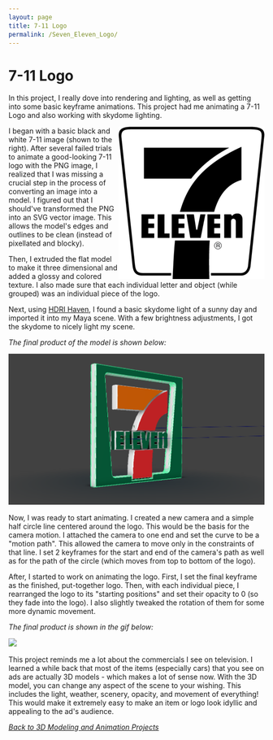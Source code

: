 ```yaml
---
layout: page
title: 7-11 Logo
permalink: /Seven_Eleven_Logo/
---
```

# 7-11 Logo

In this project, I really dove into rendering and lighting, as well as getting into some basic keyframe animations. This project had me animating a 7-11 Logo and also working with skydome lighting. <br>

<img align="right" src="/assets/SevElevLogoPic.png" style="width:50;">
I began with a basic black and white 7-11 image (shown to the right). After several failed trials to animate a good-looking 7-11 logo with the PNG image, I realized that I was missing a crucial step in the process of converting an image into a model. I figured out that I should've transformed the PNG into an SVG vector image. This allows the model's edges and outlines to be clean (instead of pixellated and blocky). 

Then, I extruded the flat model to make it three dimensional and added a glossy and colored texture. I also made sure that each individual letter and object (while grouped) was an individual piece of the logo. 

Next, using <a href="https://hdrihaven.com/">HDRI Haven</a>, I found a basic skydome light of a sunny day and imported it into my Maya scene. With a few brightness adjustments, I got the skydome to nicely light my scene.

*The final product of the model is shown below:*

<img src="/assets/SevElevMaya.png">

Now, I was ready to start animating. I created a new camera and a simple half circle line centered around the logo. This would be the basis for the camera motion. I attached the camera to one end and set the curve to be a "motion path". This allowed the camera to move only in the constraints of that line. I set 2 keyframes for the start and end of the camera's path as well as for the path of the circle (which moves from top to bottom of the logo).

After, I started to work on animating the logo. First, I set the final keyframe as the finished, put-together logo. Then, with each individual piece, I rearranged the logo to its "starting positions" and set their opacity to 0 (so they fade into the logo). I also slightly tweaked the rotation of them for some more dynamic movement. 

*The final product is shown in the gif below:*

<img src="/assets/SevElevPlayblast.gif">

This project reminds me a lot about the commercials I see on television. I learned a while back that most of the items (especially cars) that you see on ads are actually 3D models - which makes a lot of sense now. With the 3D model, you can change any aspect of the scene to your wishing. This includes the light, weather, scenery, opacity, and movement of everything! This would make it extremely easy to make an item or logo look idyllic and appealing to the ad's audience.

[*Back to 3D Modeling and Animation Projects*]({{site.baseurl}}/Modeling_and_Animation/)
